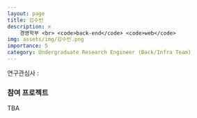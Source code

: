 ```yaml
---
layout: page
title: 김수빈
description: >
    경영학부 <br> <code>back-end</code> <code>web</code>
img: assets/img/김수빈.png
importance: 5
category: Undergraduate Research Engineer (Back/Infra Team)
---
```


연구관심사 : 

### 참여 프로젝트

TBA